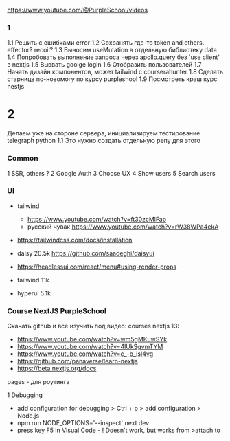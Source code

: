 https://www.youtube.com/@PurpleSchool/videos

### 1
1.1 Решить с ошибками error
1.2 Сохранять где-то token and others. effector? recoil?
1.3 Выносим useMutation в отдельную библиотеку data
1.4 Попробовать выполнение запроса через apollo.query без 'use client' в nextjs
1.5 Вызвать goolge login
1.6 Отобразить пользователей
1.7 Начать дизайн компонентов, может tailwind с courserahunter
1.8 Сделать старницв по-новомогу по курсу purpleshool
1.9 Посмотреть краш курс nestjs

# 2 
Делаем уже на стороне сервера, инициализируем тестирование telegraph python
1.1 Это нужно создать отдельную репу для этого

### Common
1 SSR, others ?
2 Google Auth
3 Choose UX
4 Show users
5 Search users

### UI

- tailwind
  - https://www.youtube.com/watch?v=ft30zcMlFao
  - русский чувак https://www.youtube.com/watch?v=rW38WPa4ekA

- https://tailwindcss.com/docs/installation
- daisy 20.5k https://github.com/saadeghi/daisyui
- https://headlessui.com/react/menu#using-render-props
- tailwind 11k 
- hyperui 5.1k




### Course NextJS PurpleSchool
Скачать github и все изучить под видео:
courses nextjs 13:
- https://www.youtube.com/watch?v=wm5gMKuwSYk
- https://www.youtube.com/watch?v=4lUkSgvmTYM
- https://www.youtube.com/watch?v=c_-b_isI4vg
- https://github.com/panaverse/learn-nextjs
- https://beta.nextjs.org/docs

pages - для роутинга

1 Debugging
- add configuration for debugging > Ctrl + p > add configuration > Node.js
- npm run NODE_OPTIONS='--inspect' next dev
- press key F5 in Visual Code - ! Doesn't work, but works from >attach to 